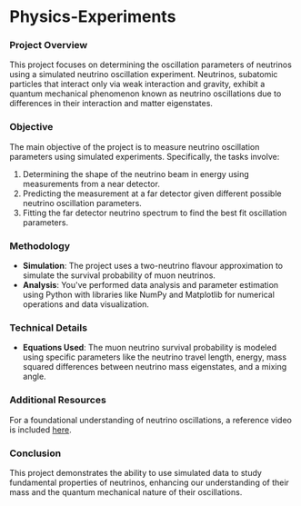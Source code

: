 # Physics-Experiments

### Project Overview
This project focuses on determining the oscillation parameters of neutrinos using a simulated neutrino oscillation experiment. Neutrinos, subatomic particles that interact only via weak interaction and gravity, exhibit a quantum mechanical phenomenon known as neutrino oscillations due to differences in their interaction and matter eigenstates.

### Objective
The main objective of the project is to measure neutrino oscillation parameters using simulated experiments. Specifically, the tasks involve:
1. Determining the shape of the neutrino beam in energy using measurements from a near detector.
2. Predicting the measurement at a far detector given different possible neutrino oscillation parameters.
3. Fitting the far detector neutrino spectrum to find the best fit oscillation parameters.

### Methodology
- **Simulation**: The project uses a two-neutrino flavour approximation to simulate the survival probability of muon neutrinos.
- **Analysis**: You've performed data analysis and parameter estimation using Python with libraries like NumPy and Matplotlib for numerical operations and data visualization.

### Technical Details
- **Equations Used**: The muon neutrino survival probability is modeled using specific parameters like the neutrino travel length, energy, mass squared differences between neutrino mass eigenstates, and a mixing angle.

### Additional Resources
For a foundational understanding of neutrino oscillations, a reference video is included [here](https://www.youtube.com/watch?v=eBT1-dV1BTM&list=PLCfRa7MXBEsp1cvIsZ4shi6MrHb-tnAqT&index=10).

### Conclusion
This project demonstrates the ability to use simulated data to study fundamental properties of neutrinos, enhancing our understanding of their mass and the quantum mechanical nature of their oscillations.
